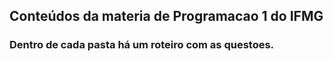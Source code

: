## Conteúdos da materia de Programacao 1 do IFMG

### Dentro de cada pasta há um roteiro com as questoes.
